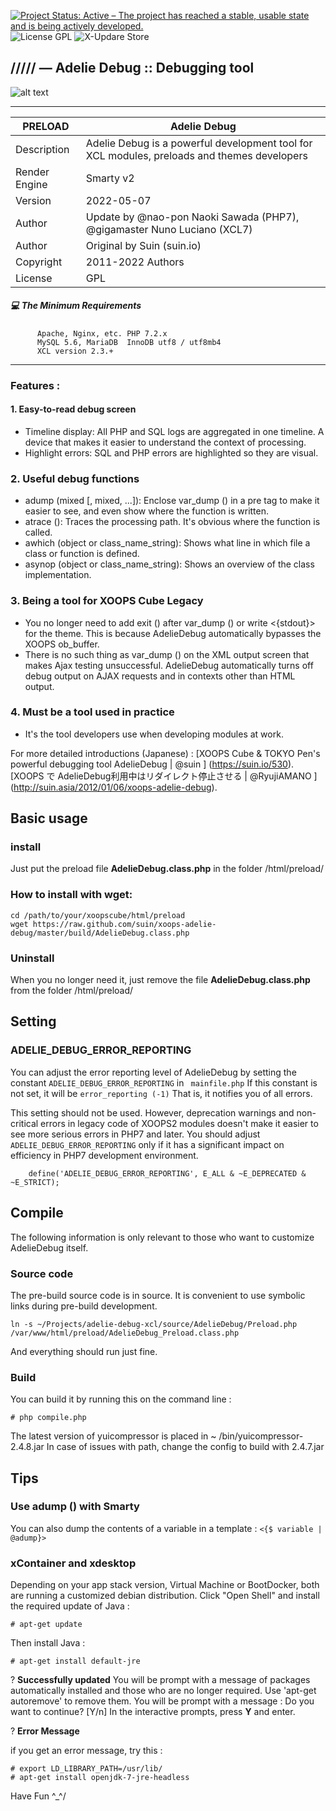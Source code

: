 [![Project Status: Active – The project has reached a stable, usable state and is being actively developed.](https://www.repostatus.org/badges/2.0.0/active.svg)](https://github.com/xoopscube/xcl)
![License GPL](https://img.shields.io/badge/License-GPL-green)
![X-Updare Store](https://img.shields.io/badge/X--Update%20Store-Pending-red)

## ///// — Adelie Debug :: Debugging tool

![alt text](https://repository-images.githubusercontent.com/485308409/7da19feb-cc5b-43ae-bf66-6d8d24c9a2b7)


---

PRELOAD | Adelie Debug
------------ | -------------
Description | Adelie Debug is a powerful development tool for XCL modules, preloads and themes developers
Render Engine | Smarty v2
Version | 2022-05-07
Author | Update by @nao-pon Naoki Sawada (PHP7), @gigamaster Nuno Luciano (XCL7)
Author | Original by Suin (suin.io)
Copyright | 2011-2022 Authors
License | GPL


##### :computer: The Minimum Requirements



          Apache, Nginx, etc. PHP 7.2.x
          MySQL 5.6, MariaDB  InnoDB utf8 / utf8mb4
          XCL version 2.3.+



-----


### Features :


#### 1. Easy-to-read debug screen

* Timeline display: All PHP and SQL logs are aggregated in one timeline.
  A device that makes it easier to understand the context of processing.
* Highlight errors: SQL and PHP errors are highlighted so they are visual.


### 2. Useful debug functions

* adump (mixed [, mixed, ...]): Enclose var_dump () in a pre tag to make it easier to see,
  and even show where the function is written.
* atrace (): Traces the processing path. It's obvious where the function is called.
* awhich (object or class_name_string): Shows what line in which file a class or function is defined.
* asynop (object or class_name_string): Shows an overview of the class implementation.


### 3. Being a tool for XOOPS Cube Legacy

* You no longer need to add exit () after var_dump () or write <{stdout}> for the theme.
  This is because AdelieDebug automatically bypasses the XOOPS ob_buffer.
* There is no such thing as var_dump () on the XML output screen that makes Ajax testing unsuccessful.
  AdelieDebug automatically turns off debug output on AJAX requests and in contexts other than HTML output.

### 4. Must be a tool used in practice

* It's the tool developers use when developing modules at work.

For more detailed introductions (Japanese) :
[XOOPS Cube & TOKYO Pen's powerful debugging tool AdelieDebug | @suin ] (https://suin.io/530).
[XOOPS で AdelieDebug利用中はリダイレクト停止させる | @RyujiAMANO ] (http://suin.asia/2012/01/06/xoops-adelie-debug).


## Basic usage

### install

Just put the preload file **AdelieDebug.class.php** in the folder /html/preload/


### How to install with wget:

```
cd /path/to/your/xoopscube/html/preload
wget https://raw.github.com/suin/xoops-adelie-debug/master/build/AdelieDebug.class.php
```

### Uninstall

When you no longer need it, just remove the file **AdelieDebug.class.php** from the folder /html/preload/

## Setting

### ADELIE_DEBUG_ERROR_REPORTING

You can adjust the error reporting level of AdelieDebug by setting
the constant `ADELIE_DEBUG_ERROR_REPORTING` in ` mainfile.php`
If this constant is not set, it will be `error_reporting (-1)`
That is, it notifies you of all errors.

This setting should not be used.
However, deprecation warnings and non-critical errors in legacy code of XOOPS2 modules
doesn't make it easier to see more serious errors in PHP7 and later.
You should adjust `ADELIE_DEBUG_ERROR_REPORTING` only if
it has a significant impact on efficiency in PHP7 development environment.


```
	define('ADELIE_DEBUG_ERROR_REPORTING', E_ALL & ~E_DEPRECATED & ~E_STRICT);
```


## Compile

The following information is only relevant to those who want to customize AdelieDebug itself.

### Source code

The pre-build source code is in source.
It is convenient to use symbolic links during pre-build development.

```
ln -s ~/Projects/adelie-debug-xcl/source/AdelieDebug/Preload.php /var/www/html/preload/AdelieDebug_Preload.class.php
```


And everything should run just fine.

### Build

You can build it by running this on the command line :
```
# php compile.php
```
The latest version of yuicompressor is placed in ~ /bin/yuicompressor-2.4.8.jar
In case of issues with path, change the config to build with 2.4.7.jar

## Tips

### Use adump () with Smarty

You can also dump the contents of a variable in a template :
```<{$ variable | @adump}>```

### xContainer and xdesktop
Depending on your app stack version, Virtual Machine or BootDocker,
both are running a customized debian distribution. Click "Open Shell"
and install the required update of Java :

```
# apt-get update
```
Then install Java :
```
# apt-get install default-jre
```

? **Successfully updated**
You will be prompt with a message of packages automatically installed
and those who are no longer required.
Use 'apt-get autoremove' to remove them.
You will be prompt with a message :
Do you want to continue? [Y/n]
In the interactive prompts, press **Y** and enter.

? **Error Message**

if you get an error message, try this :
```
# export LD_LIBRARY_PATH=/usr/lib/
# apt-get install openjdk-7-jre-headless
```

Have Fun ^_^/
